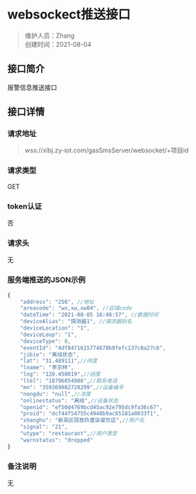 # websockect推送接口
  >维护人员：Zhang  
  >创建时间：2021-08-04

## 接口简介
  报警信息推送接口

## 接口详情
### 请求地址
   > wss://xlbj.zy-iot.com/gasSmsServer/websocket/+项目id

### 请求类型
GET

### token认证
否

### 请求头
无


### 服务端推送的JSON示例
```js
{
	"address": "256", //地址
	"areacode": "wx,xw,xw04", //区域code
	"dateTime": "2021-08-05 16:48:57", //数据时间
	"deviceAlias": "探测器1", //探测器别名
	"deviceLocation": "1",
	"deviceLoop": "1",
	"deviceType": 0,
	"eventId": "4df8471615774678b0fefc137c8a27c6",
	"jibie": "离线状态",
	"lat": "31.489111",//纬度
	"lname": "李京林",
	"lng": "120.458019",//经度
	"ltel": "18796854986",//联系电话
	"mn": "359369082720299",//设备编号
	"nongdu": "null",//浓度
	"onlinestatus": "离线",//设备状态
	"openid": "ef50d4769bcd45ac92e795dc9fa36c67",
	"proid": "dcf44f54755c4948b9ac65181a0833f1",
	"shanghu": "新吴区硕放玖壹柒餐饮店",//用户名
	"signal": "21",
	"utype": "restaurant",//用户类型
	"warnstatus": "dropped"
}
  ```


### 备注说明
 无
